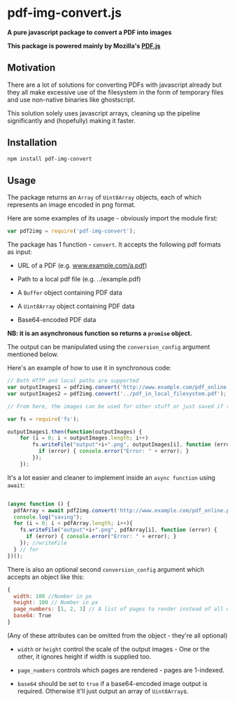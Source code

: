 # pdf-img-convert.js
**A pure javascript package to convert a PDF into images**

**This package is powered mainly by Mozilla's [PDF.js](https://github.com/mozilla/pdf.js)**

## Motivation

There are a lot of solutions for converting PDFs with javascript already but they all make excessive use of the filesystem in the form of
temporary files and use non-native binaries like ghostscript.

This solution solely uses javascript arrays, cleaning up the pipeline significantly and (hopefully) making it faster.

## Installation

```bash
npm install pdf-img-convert
```

## Usage

The package returns an `Array` of `Uint8Array` objects, each of which represents an image encoded in png format.

Here are some examples of its usage - obviously import the module first:

```javascript
var pdf2img = require('pdf-img-convert');
```

The package has 1 function - `convert`. It accepts the following pdf formats as input:

* URL of a PDF (e.g. www.example.com/a.pdf)

* Path to a local pdf file (e.g. ../example.pdf)

* A `Buffer` object containing PDF data

* A `Uint8Array` object containing PDF data

* Base64-encoded PDF data

**NB: it is an asynchronous function so returns a `promise` object.**

The output can be manipulated using the `conversion_config` argument mentioned below.

Here's an example of how to use it in synchronous code:

```javascript
// Both HTTP and local paths are supported
var outputImages1 = pdf2img.convert('http://www.example.com/pdf_online.pdf');
var outputImages2 = pdf2img.convert('../pdf_in_local_filesystem.pdf');

// From here, the images can be used for other stuff or just saved if that's required:

var fs = require('fs');

outputImages1.then(function(outputImages) {
    for (i = 0; i < outputImages.length; i++)
        fs.writeFile("output"+i+".png", outputImages[i], function (error) {
          if (error) { console.error("Error: " + error); }
        });
    });
```

It's a lot easier and cleaner to implement inside an `async function` using `await`:

```javascript

(async function () {
  pdfArray = await pdf2img.convert('http://www.example.com/pdf_online.pdf');
  console.log("saving");
  for (i = 0; i < pdfArray.length; i++){
    fs.writeFile("output"+i+".png", pdfArray[i], function (error) {
      if (error) { console.error("Error: " + error); }
    }); //writeFile
  } // for
})();

```

There is also an optional second `conversion_config` argument which accepts an object like this:

```javascript
{
  width: 100 //Number in px
  height: 100 // Number in px
  page_numbers: [1, 2, 3] // A list of pages to render instead of all of them
  base64: True
}
```

(Any of these attributes can be omitted from the object - they're all optional)

* `width` or `height` control the scale of the output images - One or the other, it ignores height if width is supplied too.

* `page_numbers` controls which pages are rendered - pages are 1-indexed.

* `base64` should be set to `true` if a base64-encoded image output is required. Otherwise it'll just output an array of `Uint8Array`s.
